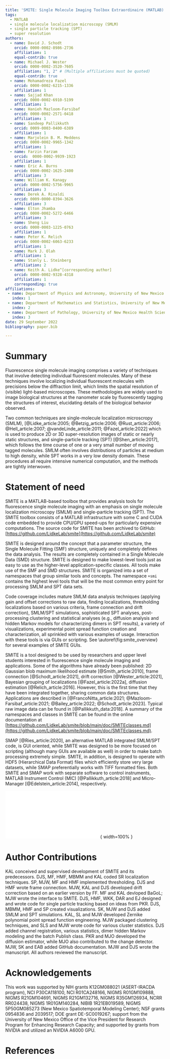```yaml
---
title: 'SMITE: Single Molecule Imaging Toolbox Extraordinaire (MATLAB)'
tags:
  - MATLAB
  - single molecule localization microscopy (SMLM)
  - single particle tracking (SPT)
  - super resolution
authors:
  - name: David J. Schodt
    orcid: 0000-0002-8986-2736
    affiliation: 1
    equal-contrib: true
  - name: Michael J. Wester
    orcid: 0000-0002-3520-7605
    affiliation: "1, 2" # (Multiple affiliations must be quoted)
    equal-contrib: true
  - name: Mohamadreza Fazel
    orcid: 0000-0002-6215-1336
    affiliation: 1
  - name: Sajjad Khan
    orcid: 0000-0002-6910-5199
    affiliation: 1
  - name: Hanieh Mazloom-Farsibaf
    orcid: 0000-0002-2571-0418
    affiliation: 1
  - name: Sandeep Pallikkuth
    orcid: 0009-0003-0400-6389
    affiliation: 1
  - name: Marjolein B. M. Meddens
    orcid: 0000-0002-9965-1342
    affiliation: 1
  - name: Farzin Farzam
    orcid:  0000-0002-9939-1923
    affiliation: 1
  - name: Eric A. Burns
    orcid: 0000-0002-1625-2400
    affiliation: 3
  - name: William K. Kanagy
    orcid: 0000-0002-5756-9965
    affiliation: 3
  - name: Derek A. Rinaldi
    orcid: 0009-0000-8394-3626
    affiliation: 3
  - name: Elton Jhamba
    orcid: 0000-0002-5272-6466
    affiliation: 3
  - name: Sheng Liu
    orcid: 0000-0003-1225-0763
    affiliation: 1
  - name: Peter K. Relich
    orcid: 0000-0002-6063-6233
    affiliation: 1
  - name: Mark J. Olah
    affiliation: 1
  - name: Stanly L. Steinberg
    affiliation: 2
  - name: Keith A. Lidke^[corresponding author]
    orcid: 0000-0002-9328-4318
    affiliation: 1
    corresponding: true
affiliations:
 - name: Department of Physics and Astronomy, University of New Mexico
   index: 1
 - name: Department of Mathematics and Statistics, University of New Mexico
   index: 2
 - name: Department of Pathology, University of New Mexico Health Sciences Center
   index: 3
date: 29 September 2022
bibliography: paper.bib

---
```


# Summary

Fluorescence single molecule imaging comprises a variety of techniques that
involve detecting individual fluorescent molecules.  Many of these techniques
involve localizing individual fluorescent molecules with precisions below the
diffraction limit, which limits the spatial resolution of (visible) light-based
microscopes.  These methodologies are widely used to image biological
structures at the nanometer scale by fluorescently tagging the structures of
interest, elucidating details of the biological behavior observed.

Two common techniques are single-molecule localization microscropy (SMLM),
[@Lidke_article:2005; @Betzig_article:2006; @Rust_article:2006;
@Hell_article:2007; @vandeLinde_article:2011; @Fazel_article:2022]
which is used to produce 2D or 3D super-resolution images of static or nearly
static structures, and single-particle tracking (SPT) [@Shen_article:2017],
which follows the time course of one or a very small number of moving tagged
molecules.  SMLM often involves distributions of particles at medium to high
density, while SPT works in a very low density domain.  These procedures all
require intensive numerical computation, and the methods are tightly
interwoven.

# Statement of need

SMITE is a MATLAB-based toolbox that provides analysis tools for fluorescence
single molecule imaging with an emphasis on single molecule localization
microscopy (SMLM) and single-particle tracking (SPT).  The SMITE toolbox
consists of a MATLAB infrastructure with some C and CUDA code embedded to
provide CPU/GPU speed-ups for particularly expensive computations.
The source code for SMITE has been archived to GitHub:
[https://github.com/LidkeLab/smite](https://github.com/LidkeLab/smite)

SMITE is designed around the concept that a parameter structure, the Single
Molecule Fitting (SMF) structure, uniquely and completely defines the data
analysis.  The results are completely contained in a Single Molecule Data (SMD)
structure.  SMITE is designed to make lowest-level tools just as easy to use as
the higher-level application-specific classes.  All tools make use of the SMF
and SMD structures.  SMITE is organized into a set of namespaces that group
similar tools and concepts.  The namespace  `+smi`  contains the highest level
tools that will be the most common entry point for processing SMLM and SPT data
sets. 

Code coverage includes mature SMLM data analysis techniques (applying gain and 
offset corrections to raw data, finding localizations, thresholding
localizations based on various criteria, frame connection and drift
correction), SMLM/SPT simulations, sophisticated SPT analyses, post-processing
clustering and statistical analyses (e.g., diffusion analysis and hidden Markov
models for characterizing dimers in SPT results), a variety of visualizations,
experimental point spread function creation and characterization, all sprinkled
with various examples of usage.  Interaction with these tools is via GUIs or
scripting.  See \autoref{fig:smite_overview} for several examples of SMITE
GUIs.

SMITE is a tool designed to be used by researchers and upper level students
interested in fluorescence single molecule imaging and applications.
Some of the algorithms have already been published: 2D Gaussian blob maximum
likelihood estimate [@Smith_article:2010], frame connection
[@Schodt_article:2021], drift correction [@Wester_article:2021], Bayesian
grouping of localizations [@Fazel_article:2022a], diffusion estimation
[@Relich_article:2016].  However, this is the first time that they have been
integrated together, sharing common data structures.
Applications are described in [@FrancoNitta_article:2021;
@Mazloom-Farsibaf_article:2021; @Bailey_article:2022; @Schodt_article:2023].
Typical raw image data can be found in [@Pallikkuth_data:2018].
A summary of the namespaces and classes in SMITE can be found in the online
documentation at
[https://github.com/LidkeLab/smite/blob/main/doc/SMITEclasses.md](https://github.com/LidkeLab/smite/blob/main/doc/SMITEclasses.md).

SMAP [@Ries_article:2020], an alternative MATLAB integrated SMLM/SPT code, is
GUI oriented, while SMITE was designed to be more focused on scripting
(although many GUIs are available as well) in order to make batch processing
extremely simple.  SMITE, in addition, is designed to operate with HDF5
(Hierarchical Data Format) files which efficiently store very large datasets,
while SMAP preferentially works with TIFF formatted files.  Both SMITE and SMAP
work with separate software to control instruments, MATLAB Instrument Control
(MIC) [@Pallikkuth_article:2018] and Micro-Manager [@Edelstein_article:2014],
respectively.

![SMITE GUIs for (upper left) making movies from SPT trajectories, (upper
right) SMLM analysis, (lower left) channel registration, and (lower right)
inspection of results contained in SMD
structures.\label{fig:smite_overview}](smite_overview.pdf){ width=100% }

# Author Contributions

KAL conceived and supervised development of SMITE and its predecessors.
DJS, MF, HMF, MBMM and KAL coded SR localization techniques.
SP, MJW, MF and HMF implemented thresholding.
DJS and HMF wrote frame connection.
MJW, KAL and DJS developed drift correction based on an earlier version by FF.
MF and KAL devloped BaGoL; MJW wrote the interface to SMITE.
DJS, HMF, WKK, DAR and EJ designed and wrote code for single particle tracking
based on ideas from PKR.
DJS, MBMM, HMF and SP created visualizations.
SK, MJW and DJS added SMLM and SPT simulations.
KAL, SL and MJW developed Zernike polynomial point spread function engineering.
MJW packaged clustering techniques, and
SLS and MJW wrote code for various cluster statistics.
DJS added channel registration, various statistics, dimer hidden Markov
modeling and the batch Publish class.
PKR and MJO developed the diffusion estimator, while MJO also contributed to
the change detector.
MJW, SK and EAB added GitHub documentation.
MJW and DJS wrote the manuscript.
All authors reviewed the manuscript.

# Acknowledgements

This work was supported by NIH grants
K12GM088021 (ASERT-IRACDA program),
NCI P30CA118100,
NCI R01CA248166,
NIGMS R01GM109888,
NIGMS R21GM104691,
NIGMS R21GM132716,
NIGMS R35GM126934,
NCRR RR024438,
NIGMS 1R01GM140284,
NIBIB 1R21EB019589,
NIGMS 5P50GM085273 (New Mexico Spatiotemporal Modeling Center);
NSF grants 0954836 and 2039517; DOE grant DE-SC0019267;
support from the University of New Mexico Office of the Vice President for
Research Program for Enhancing Research Capacity; and
supported by grants from NVIDIA and utilized an NVIDIA A6000 GPU.

# References
